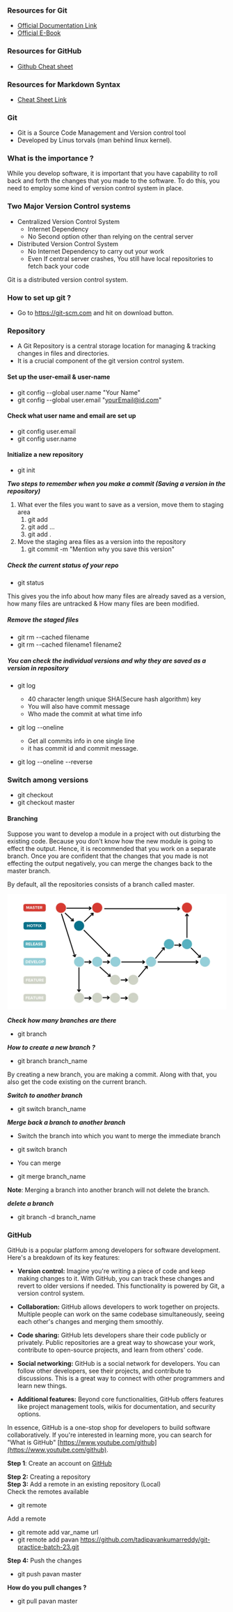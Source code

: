 ### Resources for Git
- [Official Documentation Link](https://git-scm.com/)
- [Official E-Book](https://git-scm.com/book/en/v2)
### Resources for GitHub
- [Github Cheat sheet](https://education.github.com/git-cheat-sheet-education.pdf)
### Resources for Markdown Syntax
- [Cheat Sheet Link](https://github.com/adam-p/markdown-here/wiki/Markdown-Cheatsheet)

### Git
- Git is a Source Code Management and Version control tool
- Developed by Linus torvals (man behind linux kernel).
  
### What is the importance ?
While you develop software, it is important that you have capability to roll back and forth the changes that you made to the software. To do this, you need to employ some kind of version control system in place. 

### Two Major Version Control systems 
- Centralized Version Control System
  - Internet Dependency
  - No Second option other than relying on the central server
- Distributed Version Control System
  - No Internet Dependency to carry out your work
  - Even If central server crashes, You still have local repositories to fetch back your code

Git is a distributed version control system.

### How to set up git ?
- Go to https://git-scm.com and hit on download button. 

### Repository
- A Git Repository is a central storage location for managing & tracking changes in files and directories. 
- It is a crucial component of the git version control system.

#### Set up the user-email & user-name
- git config --global user.name "Your Name"
- git config --global user.email "yourEmail@id.com"

#### Check what user name and email are set up
- git config user.email
- git config user.name
  
#### Initialize a new repository
- git init

***Two steps to remember when you make a commit (Saving a version in the repository)***
1. What ever the files you want to save as a version, move them to staging area
   1. git add <filename>
   2. git add <filename1> <filename2> <filename3>...
   3. git add .
2. Move the staging area files as a version into the repository
   1. git commit -m "Mention why you save this version"

##### Check the current status of your repo
- git status

This gives you the info about how many files are already saved as a version, how many files are untracked & How many files are been modified. 

##### Remove the staged files
- git rm --cached filename
- git rm --cached filename1 filename2

##### You can check the individual versions and why they are saved as a version in repository
- git log
  - 40 character length unique SHA(Secure hash algorithm) key
  - You will also have commit message
  - Who made the commit at what time info

- git log --oneline
  - Get all commits info in one single line
  - it has commit id and commit message.

- git log --oneline --reverse

### Switch among versions
- git checkout <Comit id>
- git checkout master

#### Branching
Suppose you want to develop a module in a project with out disturbing the existing code. Because you don't know how the new module is going to effect the output. Hence, it is recommended that you work on a separate branch. Once you are confident that the changes that you made is not effecting the output negatively, you can merge the changes back to the master branch. 

By default, all the repositories consists of a branch called master. 

![Notes](/branching.webp)

***Check how many branches are there***

- git branch

***How to create a new branch ?***

- git branch branch_name

By creating a new branch, you are making a commit. Along with that, you also get the code existing on the current branch.

***Switch to another branch***
- git switch branch_name

***Merge back a branch to another branch***
- Switch the branch into which you want to merge the immediate branch
- git switch branch

- You can merge
- git merge branch_name

**Note**: Merging a branch into another branch will not delete the branch.

***delete a branch***

- git branch -d branch_name

### GitHub

GitHub is a popular platform among developers for software development. Here's a breakdown of its key features:

* **Version control:**  Imagine you're writing a piece of code and keep making changes to it. With GitHub, you can track these changes and revert to older versions if needed. This functionality is powered by Git, a version control system.

* **Collaboration:**  GitHub allows developers to work together on projects.  Multiple people can work on the same codebase simultaneously, seeing each other's changes and merging them smoothly.

* **Code sharing:**  GitHub lets developers share their code publicly or privately. Public repositories are a great way to showcase your work, contribute to open-source projects, and learn from others' code.

* **Social networking:**  GitHub is a social network for developers. You can follow other developers, see their projects, and contribute to discussions. This is a great way to connect with other programmers and learn new things.

* **Additional features:**  Beyond core functionalities, GitHub offers features like project management tools, wikis for documentation, and security options.

In essence, GitHub is a one-stop shop for developers to build software collaboratively. If you're interested in learning more, you can search for  "What is GitHub" [https://www.youtube.com/github](https://www.youtube.com/github).

**Step 1**: Create an account on [GitHub](https://github.com)

**Step 2:** Creating a repository  
**Step 3:** Add a remote in an existing repository (Local)  
Check the remotes available
- git remote

Add a remote
- git remote add var_name url
- git remote add pavan https://github.com/tadipavankumarreddy/git-practice-batch-23.git

**Step 4:** Push the changes
- git push pavan master

**How do you pull changes ?**
- git pull pavan master
